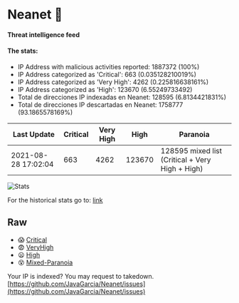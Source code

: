 # Neanet :hocho:
#### Threat intelligence feed
#### The stats:

- IP Address with malicious activities reported: 1887372 (100%)
- IP Address categorized as 'Critical':  663 (0.035128210019%)
- IP Address categorized as 'Very High':  4262 (0.225816638161%)
- IP Address categorized as 'High':  123670 (6.55249733492)
- Total de direcciones IP indexadas en Neanet:  128595 (6.8134421831%)
- Total de direcciones IP descartadas en Neanet:  1758777 (93.1865578169%)

| Last Update | Critical | Very High | High | Paranoia |
| --- | --- | --- | --- | --- |
| 2021-08-28 17:02:04 | 663 | 4262 | 123670 | 128595 mixed list (Critical + Very High + High)|

![Stats](https://docs.google.com/spreadsheets/d/e/2PACX-1vSnaNMIXVabIpDJjufMlzH7poXnshF3mgd8Is1g9ytUEzVsP5my4Trn8f-xkoLLQ38xpL3HtmUexLo6/pubchart?oid=501124687&format=image)

For the historical stats go to: [link](/stats.csv)
## Raw
- :scream: [Critical](https://raw.githubusercontent.com/JavaGarcia/Neanet/master/blacklists/neanet_critical.txt)
- :fearful: [VeryHigh](https://raw.githubusercontent.com/JavaGarcia/Neanet/master/blacklists/neanet_veryHigh.txtt)
- :frowning: [High](https://raw.githubusercontent.com/JavaGarcia/Neanet/master/blacklists/neanet_high.txt)
- :dizzy_face: [Mixed-Paranoia](https://raw.githubusercontent.com/JavaGarcia/Neanet/master/blacklists/neanet_all.txt)


Your IP is indexed? You may request to takedown. [https://github.com/JavaGarcia/Neanet/issues](https://github.com/JavaGarcia/Neanet/issues)









































































































































































































































































































































































































































































































































































































































































































































































































































































































































































































































































































































































































































































































































































































































































































































































































































































































































































































































































































































































































































































































































































































































































































































































































































































































































































































































































































































































































































































































































































































































































































































































































































































































































































































































































































































































































































































































































































































































































































































































































































































































































































































































































































































































































































































































































































































































































































































































































































































































































































































































































































































































































































































































































































































































































































































































































































































































































































































































































































































































































































































































































































































































































































































































































































































































































































































































































































































































































































































































































































































































































































































































































































































































































































































































































































































































































































































































































































































































































































































































































































































































































































































































































































































































































































































































































































